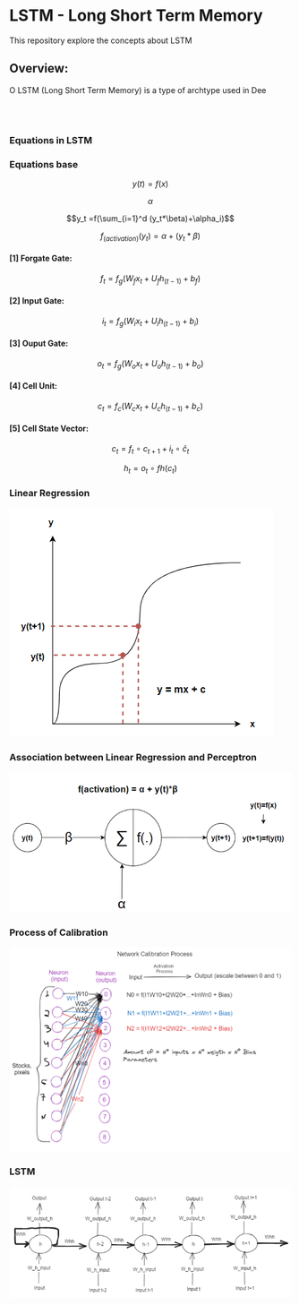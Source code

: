 # LSTM - Long Short Term Memory 

This repository explore the concepts about LSTM

## Overview:

<p align='justify'>

O LSTM (Long Short Term Memory) is a type of archtype used in Dee
</p>
<br></br>

### Equations in LSTM

### Equations base

$$y(t) = f(x)$$

$$\alpha$$

$$y_t =f(\sum_{i=1}^d (y_t*\beta)+\alpha_i)$$

$$f_{(activation)}(y_t) =\alpha+(y_t*\beta)$$

#### [1] Forgate Gate:
$$f_t=f_g(W_fx_t+U_fh_{(t-1)}+b_f)$$

#### [2] Input Gate:

$$i_t=f_g(W_ix_t+U_ih_{(t-1)}+b_i)$$

#### [3] Ouput Gate:

$$o_t=f_g(W_ox_t+U_oh_{(t-1)}+b_o)$$

#### [4] Cell Unit:

$$c_t=f_c(W_cx_t+U_ch_{(t-1)}+b_c)$$

#### [5] Cell State Vector:

$$c_t = f_t\:\circ\:c_{t+1}+i_t~\circ~\hat{c}_t$$

$$h_t = o_t~\circ~fh(c_t)$$

### Linear Regression
![](images/image-1.png)

### Association between Linear Regression and Perceptron
![Alt text](images/image-2.png)

### Process of Calibration
![Alt text](images/image-4.png)

### LSTM
![Alt text](images/image-3.png)
